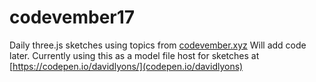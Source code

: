 # codevember17
Daily three.js sketches using topics from [codevember.xyz](http://codevember.xyz/)
Will add code later. Currently using this as a model file host for sketches at [https://codepen.io/davidlyons/](codepen.io/davidlyons)
